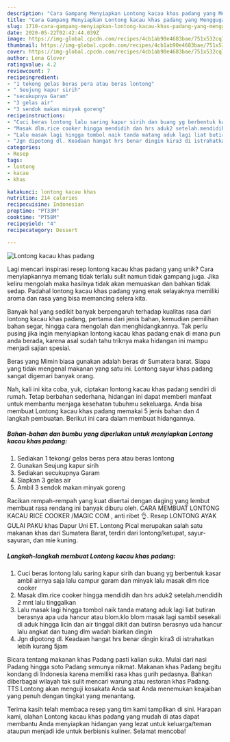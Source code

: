 ```yaml
---
description: "Cara Gampang Menyiapkan Lontong kacau khas padang yang Menggugah Selera"
title: "Cara Gampang Menyiapkan Lontong kacau khas padang yang Menggugah Selera"
slug: 1710-cara-gampang-menyiapkan-lontong-kacau-khas-padang-yang-menggugah-selera
date: 2020-05-22T02:42:44.039Z
image: https://img-global.cpcdn.com/recipes/4cb1ab90e4683bae/751x532cq70/lontong-kacau-khas-padang-foto-resep-utama.jpg
thumbnail: https://img-global.cpcdn.com/recipes/4cb1ab90e4683bae/751x532cq70/lontong-kacau-khas-padang-foto-resep-utama.jpg
cover: https://img-global.cpcdn.com/recipes/4cb1ab90e4683bae/751x532cq70/lontong-kacau-khas-padang-foto-resep-utama.jpg
author: Lena Glover
ratingvalue: 4.2
reviewcount: 7
recipeingredient:
- "1 tekong gelas beras pera atau beras lontong"
- " Seujung kapur sirih"
- "secukupnya Garam"
- "3 gelas air"
- "3 sendok makan minyak goreng"
recipeinstructions:
- "Cuci beras lontong lalu saring kapur sirih dan buang yg berbentuk kasar ambil airnya saja lalu campur garam dan minyak lalu masak dlm rice cooker"
- "Masak dlm.rice cooker hingga mendidih dan hrs aduk2 setelah.mendidih 2 mnt lalu tinggalkan"
- "Lalu masak lagi hingga tombol naik tanda matang aduk lagi liat butiran berasnya apa uda hancur atau blom.klo blom masak lagi sambil sesekali di aduk hingga licin dan air tinggal dikit dan butirsn berasnya uda hancur lalu angkat dan tuang dlm wadah biarkan dingin"
- "Jgn dipotong dl. Keadaan hangat hrs benar dingin kira3 di istrahatkan lebih kurang 5jam"
categories:
- Resep
tags:
- lontong
- kacau
- khas

katakunci: lontong kacau khas 
nutrition: 214 calories
recipecuisine: Indonesian
preptime: "PT33M"
cooktime: "PT58M"
recipeyield: "4"
recipecategory: Dessert

---
```



![Lontong kacau khas padang](https://img-global.cpcdn.com/recipes/4cb1ab90e4683bae/751x532cq70/lontong-kacau-khas-padang-foto-resep-utama.jpg)

Lagi mencari inspirasi resep lontong kacau khas padang yang unik? Cara menyiapkannya memang tidak terlalu sulit namun tidak gampang juga. Jika keliru mengolah maka hasilnya tidak akan memuaskan dan bahkan tidak sedap. Padahal lontong kacau khas padang yang enak selayaknya memiliki aroma dan rasa yang bisa memancing selera kita.

Banyak hal yang sedikit banyak berpengaruh terhadap kualitas rasa dari lontong kacau khas padang, pertama dari jenis bahan, kemudian pemilihan bahan segar, hingga cara mengolah dan menghidangkannya. Tak perlu pusing jika ingin menyiapkan lontong kacau khas padang enak di mana pun anda berada, karena asal sudah tahu triknya maka hidangan ini mampu menjadi sajian spesial.

Beras yang Mimin biasa gunakan adalah beras dr Sumatera barat. Siapa yang tidak mengenal makanan yang satu ini. Lontong sayur khas padang sangat digemari banyak orang.


Nah, kali ini kita coba, yuk, ciptakan lontong kacau khas padang sendiri di rumah. Tetap berbahan sederhana, hidangan ini dapat memberi manfaat untuk membantu menjaga kesehatan tubuhmu sekeluarga. Anda bisa membuat Lontong kacau khas padang memakai 5 jenis bahan dan 4 langkah pembuatan. Berikut ini cara dalam membuat hidangannya.

<!--inarticleads1-->

##### Bahan-bahan dan bumbu yang diperlukan untuk menyiapkan Lontong kacau khas padang:

1. Sediakan 1 tekong/ gelas beras pera atau beras lontong
1. Gunakan  Seujung kapur sirih
1. Sediakan secukupnya Garam
1. Siapkan 3 gelas air
1. Ambil 3 sendok makan minyak goreng


Racikan rempah-rempah yang kuat disertai dengan daging yang lembut membuat rasa rendang ini banyak diburu oleh. CARA MEMBUAT LONTONG KACAU RICE COOKER /MAGIC COM , anti ribet 👌. Resep LONTONG AYAK GULAI PAKU khas Dapur Uni ET. Lontong Pical merupakan salah satu makanan khas dari Sumatera Barat, terdiri dari lontong/ketupat, sayur-sayuran, dan mie kuning. 

<!--inarticleads2-->

##### Langkah-langkah membuat Lontong kacau khas padang:

1. Cuci beras lontong lalu saring kapur sirih dan buang yg berbentuk kasar ambil airnya saja lalu campur garam dan minyak lalu masak dlm rice cooker
1. Masak dlm.rice cooker hingga mendidih dan hrs aduk2 setelah.mendidih 2 mnt lalu tinggalkan
1. Lalu masak lagi hingga tombol naik tanda matang aduk lagi liat butiran berasnya apa uda hancur atau blom.klo blom masak lagi sambil sesekali di aduk hingga licin dan air tinggal dikit dan butirsn berasnya uda hancur lalu angkat dan tuang dlm wadah biarkan dingin
1. Jgn dipotong dl. Keadaan hangat hrs benar dingin kira3 di istrahatkan lebih kurang 5jam


Bicara tentang makanan khas Padang pasti kalian suka. Mulai dari nasi Padang hingga soto Padang semunya nikmat. Makanan khas Padang begitu kondang di Indonesia karena memiliki rasa khas gurih pedasnya. Bahkan diberbagai wilayah tak sulit mencari warung atau restoran khas Padang. TTS Lontong akan menguji kosakata Anda saat Anda menemukan keajaiban yang penuh dengan tingkat yang menantang. 

Terima kasih telah membaca resep yang tim kami tampilkan di sini. Harapan kami, olahan Lontong kacau khas padang yang mudah di atas dapat membantu Anda menyiapkan hidangan yang lezat untuk keluarga/teman ataupun menjadi ide untuk berbisnis kuliner. Selamat mencoba!
